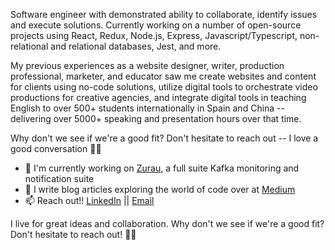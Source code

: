Software engineer with demonstrated ability to collaborate, identify issues and execute solutions. Currently working on a number of open-source projects using React, Redux, Node.js, Express, Javascript/Typescript, non-relational and relational databases, Jest, and more.

My previous experiences as a website designer, writer, production professional, marketer, and educator saw me create websites and content for clients using no-code solutions, utilize digital tools to orchestrate video productions for creative agencies, and integrate digital tools in teaching English to over 500+ students internationally in Spain and China -- delivering over 5000+ speaking and presentation hours over that time.

Why don't we see if we're a good fit? Don't hesitate to reach out -- I love a good conversation ✌🏾

- 🔨 I'm currently working on [Zurau](https://github.com/oslabs-beta/zurau), a full suite Kafka monitoring and notification suite
- 📖 I write blog articles exploring the world of code over at [Medium](https://medium.com/@nickechevarria)
- 📫 Reach out!! [LinkedIn](https://www.linkedin.com/in/nicholasechevarria/) || [Email](nick.echev@gmail.com)

I live for great ideas and collaboration. Why don't we see if we're a good fit? Don't hesitate to reach out! ✌🏾  



